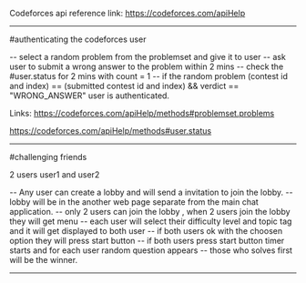 Codeforces api
reference link: https://codeforces.com/apiHelp

------------------------------------------------------------------------------------------------------------
#authenticating the codeforces user

-- select a random problem from the problemset and give it to user
-- ask user to submit a wrong answer to the problem within 2 mins
-- check the #user.status for 2 mins with count = 1
-- if the random problem (contest id and index) == (submitted contest id and index) && verdict == "WRONG_ANSWER" user is authenticated.

Links:
https://codeforces.com/apiHelp/methods#problemset.problems

https://codeforces.com/apiHelp/methods#user.status

------------------------------------------------------------------------------------------------------------

#challenging friends 

2 users user1 and user2

-- Any user can create a lobby and will send a invitation to join the lobby.
-- lobby will be in the another web page separate from the main chat application.
-- only 2 users can join the lobby , when 2 users join the lobby they will get menu
-- each user will select their difficulty level and topic tag and it will get displayed to both user
-- if both users ok with the choosen option they will press start button 
-- if both users press start button timer starts and for each user random question appears 
-- those who solves first will be the winner.

------------------------------------------------------------------------------------------------------------